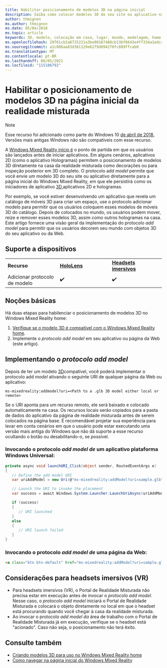 ```yaml
---
title: Habilitar posicionamento de modelos 3D na página inicial
description: Saiba como colocar modelos 3D do seu site ou aplicativo na Windows Mixed Reality página inicial.
author: thmignon
ms.author: thmignon
ms.date: 05/04/2018
ms.topic: article
keywords: 3D, modelo, colocação em casa, lugar, mundo, modelagem, home de realidade misturada, Web, aplicativo, headset de realidade misturada, headset de realidade misturada do Windows, headset de realidade virtual
ms.openlocfilehash: 29761cb2a8725221a3be90187488cb13bf6643e4ff334a1edca73e633e7b1d4c
ms.sourcegitcommit: a1c086aa83d381129e62f9d8942f0fc889ffcab0
ms.translationtype: MT
ms.contentlocale: pt-BR
ms.lasthandoff: 08/05/2021
ms.locfileid: "115186792"
---
```

# <a name="enable-placement-of-3d-models-in-the-mixed-reality-home"></a>Habilitar o posicionamento de modelos 3D na página inicial da realidade misturada

> [!NOTE]
> Esse recurso foi adicionado como parte do Windows 10 [de abril de 2018.](/windows/mixed-reality/enthusiast-guide/release-notes-april-2018) Versões mais antigas Windows não são compatíveis com esse recurso.

A [Windows Mixed Reality início é](../discover/navigating-the-windows-mixed-reality-home.md) o ponto de partida em que os usuários são lançados antes de iniciar aplicativos. Em alguns cenários, aplicativos 2D (como o aplicativo Hologramas) permitem o posicionamento de modelos 3D diretamente na casa da realidade misturada como decorações ou para inspeção posterior em 3D completo. O protocolo add *model* permite que você envie um modelo 3D do seu site ou aplicativo diretamente para a página inicial do Windows Mixed Reality, em que ele persistirá como os iniciadores de aplicativo [3D,](3d-app-launcher-design-guidance.md)aplicativos 2D e hologramas. 

Por exemplo, se você estiver desenvolvendo um aplicativo que revela um catálogo de  móveis 3D para criar um espaço, use o protocolo adicionar modelo para permitir que os usuários coloquem esses modelos de móveis 3D do catálogo. Depois de colocados no mundo, os usuários podem mover, reize e remover esses modelos 3D, assim como outros hologramas na casa. Este artigo fornece uma visão geral da implementação do protocolo *add model* para permitir que os usuários decorem seu mundo com objetos 3D do seu aplicativo ou da Web.

## <a name="device-support"></a>Suporte a dispositivos

<table>
    <colgroup>
    <col width="33%" />
    <col width="33%" />
    <col width="33%" />
    </colgroup>
    <tr>
        <td><strong>Recurso</strong></td>
        <td><a href="/hololens/hololens1-hardware"><strong>HoloLens</strong></a></td>
        <td><a href="../discover/immersive-headset-hardware-details.md"><strong>Headsets imersivos</strong></a></td>
    </tr>
     <tr>
        <td>Adicionar protocolo de modelo</td>
        <td>✔️</td>
        <td>✔️</td>
    </tr>
</table>

## <a name="the-basics"></a>Noções básicas

Há duas etapas para habilenciar o posicionamento de modelos 3D no Windows Mixed Reality home:
1. [Verifique se o modelo 3D é compatível com o Windows Mixed Reality home](creating-3d-models-for-use-in-the-windows-mixed-reality-home.md).
2. Implemente *o protocolo add model* em seu aplicativo ou página da Web (este artigo).

## <a name="implementing-the-add-model-protocol"></a>Implementando o *protocolo add model*

Depois de ter um modelo [3D](creating-3d-models-for-use-in-the-windows-mixed-reality-home.md)compatível, você poderá implementar o protocolo add *model* ativando o seguinte URI de qualquer página da Web ou aplicativo:

```
ms-mixedreality:addmodel?uri=<Path to a .glb 3D model either local or remote>
```

Se o URI aponta para um recurso remoto, ele será baixado e colocado automaticamente na casa. Os recursos locais serão copiados para a pasta de dados do aplicativo da página de realidade misturada antes de serem colocados na página base. É recomendável projetar sua experiência para levar em conta cenários em que o usuário pode estar executando uma versão mais antiga do Windows que não dá suporte a esse recurso ocultando o botão ou desabilitando-o, se possível. 

### <a name="invoking-the-add-model-protocol-from-a-universal-windows-platform-app"></a>Invocando o protocolo *add model de* um aplicativo plataforma Windows Universal:

```C#
private async void launchURI_Click(object sender, RoutedEventArgs e)
{
   // Define the add model URI
   var uriAddModel = new Uri(@"ms-mixedreality:addModel?uri=sample.glb");

   // Launch the URI to invoke the placement
   var success = await Windows.System.Launcher.LaunchUriAsync(uriAddModel);

   if (success)
   {
      // URI launched
   }
   else
   {
      // URI launch failed
   }
}
```

### <a name="invoking-the-add-model-protocol-from-a-webpage"></a>Invocando o protocolo *add model de* uma página da Web:

```html
<a class="btn btn-default" href="ms-mixedreality:addModel?uri=sample.glb"> Place 3D Model </a>
```

## <a name="considerations-for-immersive-vr-headsets"></a>Considerações para headsets imersivos (VR)

* Para headsets imersivos (VR), o Portal de Realidade Misturada não precisa estar em execução antes de invocar o *protocolo add model*. Nesse caso, o *protocolo add model* iniciará o Portal de Realidade Misturada e colocará o objeto diretamente no local em que o headset está procurando quando você chegar à casa da realidade misturada. 
* Ao invocar o protocolo *add model da* área de trabalho com o Portal de Realidade Misturada já em execução, verifique se o headset está "acionado". Caso não seja, o posicionamento não terá êxito. 

## <a name="see-also"></a>Consulte também

* [Criando modelos 3D para uso no Windows Mixed Reality home](creating-3d-models-for-use-in-the-windows-mixed-reality-home.md)
* [Como navegar na página inicial do Windows Mixed Reality](../discover/navigating-the-windows-mixed-reality-home.md)